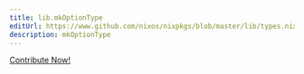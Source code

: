 ```yaml
---
title: lib.mkOptionType
editUrl: https://www.github.com/nixos/nixpkgs/blob/master/lib/types.nix#L109C5
description: mkOptionType
---
```


<a href="https://www.github.com/nixos/nixpkgs/blob/master/lib/types.nix#L109C5">Contribute Now!</a>
